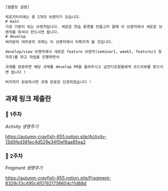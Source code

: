 ```
[템플릿 설명]

레포지터리에는 총 2개의 브랜치가 있습니다.
# main
가장 기본이 되는 브랜치입니다. 새로운 연습 환경을 만들고자 할때 이 브랜치에서 새로운 브랜치를 파셔서 만드시면 됩니다.
# develop
여러분의 대부분의 과제는 이 브랜치에서 이뤄지게 될 것입니다.

develop/view 브랜치에서 새로운 feature 브랜치(seminar1, week1, feature/1 등 자유)를 파고 작업을 진행하면서

과제를 완료하면 해당 과제를 develop PR을 올려주시고 금잔디조원들에게 코드리뷰를 받으시면 됩니다 !

머지까지 완료하시면 과제 완료로 인정하겠습니다 !
```

## 과제 링크 제출란

### 🍫 1주차

*Activity 생명주기*

https://autumn-crayfish-655.notion.site/Activity-13d0fed381ec4d529e34f0ef6aa85ea2

### 🍫 2주차

*Fragment 생명주기*

https://autumn-crayfish-655.notion.site/Fragment-8329c13c495c4f07921736604c11d88d